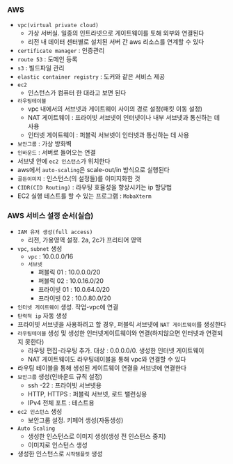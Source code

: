 ### AWS
- `vpc(virtual private cloud)` 
  - 가상 서버실. 일종의 인트라넷으로 게이트웨이를 토해 외부와 연결된다
  - 리전 내 데이터 센터별로 설치된 서버 간 aws 리소스를 연계할 수 있다
- `certificate manager` : 인증관리
- `route 53` : 도메인 등록
- `s3` : 빌드파일 관리
- `elastic container registry` : 도커와 같은 서비스 제공
- `ec2`
  - 인스턴스가 컴퓨터 한 대라고 보면 된다
- `라우팅테이블`
  - vpc 내에서의 서브넷과 게이트웨이 사이의 경로 설정(패킷 이동 설정)  
  - NAT 게이트웨이 : 프라이빗 서브넷이 인터넷이나 내부 서브넷과 통신하는 데 사용
  - 인터넷 게이트웨이 : 퍼블릭 서브넷이 인터넷과 통신하는 데 사용
- `보안그룹` : 가상 방화벽
- `인바운드` : 서버로 들어오는 연결
- 서브넷 안에 `ec2 인스턴스`가 위치한다
- aws에서 `auto-scaling`은 scale-out/in 방식으로 실행된다
- `골든이미지` : 인스턴스(의 설정들)를 이미지화한 것
- `CIDR(CID Routing)` : 라우팅 효율성을 향상시키는 ip 할당법
- EC2 실행 테스트를 할 수 있는 프로그램 : `MobaXterm`

### AWS 서비스 설정 순서(실습)
- `IAM 유저 생성(full access)`
  - 리전, 가용영역 설정. 2a, 2c가 프리티어 영역
- `vpc`, `subnet` 생성
  - `vpc` : 10.0.0.0/16 
  - `서브넷`
    - 퍼블릭 01 : 10.0.0.0/20
    - 퍼블릭 02 : 10.0.16.0/20
    - 프라이빗 01 : 10.0.64.0/20
    - 프라이빗 02 : 10.0.80.0/20
- `인터넷 게이트웨이` 생성. 작업-vpc에 연결
- `탄력적 ip` 자동 생성
- 프라이빗 서브넷을 사용하려고 할 경우, 퍼블릭 서브넷에 `NAT 게이트웨이`를 생성한다
- `라우팅테이블` 생성 및 생성한 인터넷게이트웨이와 연결(하지않으면 인터넷과 연결되지 못한다)
  - 라우팅 편집-라우팅 추가. 대상 : 0.0.0.0/0. 생성한 인터넷 게이트웨이
  - NAT 게이트웨이도 라우팅테이블을 통해 vpc와 연결할 수 있다
- 라우팅 테이블을 통해 생성된 게이트웨이 연결을 서브넷에 연결한다 
- `보안그룹` 생성(인바운드 규칙 설정)
  - ssh -22 : 프라이빗 서브넷용
  - HTTP, HTTPS : 퍼블릭 서브넷, 로드 밸런싱용
  - IPv4 전체 포트 : 테스트용
- `ec2 인스턴스` 생성
  - 보안그룹 설정. 키페어 생성(자동생성)
- `Auto Scaling`
  - 생성한 인스턴스로 이미지 생성(생성 전 인스턴스 중지)
  - 이미지로 인스턴스 생성
- 생성한 인스턴스로 `시작템플릿` 생성